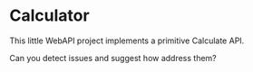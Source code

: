 # Calculator

This little WebAPI project implements a primitive Calculate API.

Can you detect issues and suggest how address them? 